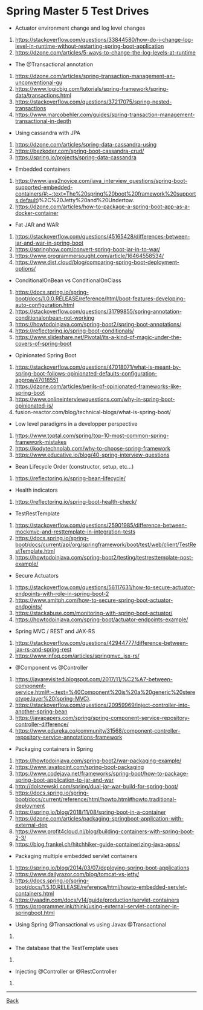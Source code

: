 # Spring Master 5 Test Drives

-   Actuator environment change and log level changes

1. https://stackoverflow.com/questions/33844580/how-do-i-change-log-level-in-runtime-without-restarting-spring-boot-application
2. https://dzone.com/articles/5-ways-to-change-the-log-levels-at-runtime

-   The @Transactional annotation

1. https://dzone.com/articles/spring-transaction-management-an-unconventional-gu
2. https://www.logicbig.com/tutorials/spring-framework/spring-data/transactions.html
3. https://stackoverflow.com/questions/37217075/spring-nested-transactions
4. https://www.marcobehler.com/guides/spring-transaction-management-transactional-in-depth

-   Using cassandra with JPA

1. https://dzone.com/articles/spring-data-cassandra-using
2. https://bezkoder.com/spring-boot-cassandra-crud/
3. https://spring.io/projects/spring-data-cassandra

-   Embedded containers

1. https://www.java2novice.com/java_interview_questions/spring-boot-supported-embedded-containers/#:~:text=The%20spring%20boot%20framework%20supports,default)%2C%20Jetty%20and%20Undertow.
2. https://dzone.com/articles/how-to-package-a-spring-boot-app-as-a-docker-container


-   Fat JAR and WAR

1. https://stackoverflow.com/questions/45165428/differences-between-jar-and-war-in-spring-boot
2. https://springhow.com/convert-spring-boot-jar-in-to-war/
3. https://www.programmersought.com/article/16464558534/
4. https://www.dist.cloud/blog/comparing-spring-boot-deployment-options/

-   ConditionalOnBean vs ConditionalOnClass

1. https://docs.spring.io/spring-boot/docs/1.0.0.RELEASE/reference/html/boot-features-developing-auto-configuration.html
2. https://stackoverflow.com/questions/31799855/spring-annotation-conditionalonbean-not-working
3. https://howtodoinjava.com/spring-boot2/spring-boot-annotations/
4. https://reflectoring.io/spring-boot-conditionals/
5. https://www.slideshare.net/Pivotal/its-a-kind-of-magic-under-the-covers-of-spring-boot

-  Opinionated Spring Boot

1. https://stackoverflow.com/questions/47018071/what-is-meant-by-spring-boot-follows-opinionated-defaults-configuration-approa/47018551
2. https://dzone.com/articles/perils-of-opinionated-frameworks-like-spring-boot
3. https://www.onlineinterviewquestions.com/why-in-spring-boot-opinionated-is/
4. fusion-reactor.com/blog/technical-blogs/what-is-spring-boot/

-   Low level paradigms in a developper perspective

1. https://www.toptal.com/spring/top-10-most-common-spring-framework-mistakes
2. https://kodytechnolab.com/why-to-choose-spring-framework
3. https://www.educative.io/blog/40-spring-interview-questions

- Bean Lifecycle Order (constructor, setup, etc...)

1. https://reflectoring.io/spring-bean-lifecycle/

-  Health indicators

1. https://reflectoring.io/spring-boot-health-check/

-  TestRestTemplate

1. https://stackoverflow.com/questions/25901985/difference-between-mockmvc-and-resttemplate-in-integration-tests
2. https://docs.spring.io/spring-boot/docs/current/api/org/springframework/boot/test/web/client/TestRestTemplate.html
3. https://howtodoinjava.com/spring-boot2/testing/testresttemplate-post-example/

-  Secure Actuators

1. https://stackoverflow.com/questions/56117631/how-to-secure-actuator-endpoints-with-role-in-spring-boot-2
2. https://www.amitph.com/how-to-secure-spring-boot-actuator-endpoints/
3. https://stackabuse.com/monitoring-with-spring-boot-actuator/
4. https://howtodoinjava.com/spring-boot/actuator-endpoints-example/

-  Spring MVC / REST and JAX-RS

1. https://stackoverflow.com/questions/42944777/difference-between-jax-rs-and-spring-rest
2. https://www.infoq.com/articles/springmvc_jsx-rs/

-  @Component vs @Controller

1. https://javarevisited.blogspot.com/2017/11/%C2%A7-between-component-service.html#:~:text=%40Component%20is%20a%20generic%20stereotype,layer%20(spring-MVC).
2. https://stackoverflow.com/questions/20959969/inject-controller-into-another-spring-bean
3. https://javapapers.com/spring/spring-component-service-repository-controller-difference/
4. https://www.edureka.co/community/31568/component-controller-repository-service-annotations-framework

-  Packaging containers in Spring

1. https://howtodoinjava.com/spring-boot2/war-packaging-example/
2. https://www.javatpoint.com/spring-boot-packaging
3. https://www.codejava.net/frameworks/spring-boot/how-to-package-spring-boot-application-to-jar-and-war
4. http://dolszewski.com/spring/dual-jar-war-build-for-spring-boot/
5. https://docs.spring.io/spring-boot/docs/current/reference/html/howto.html#howto.traditional-deployment
6. https://spring.io/blog/2018/11/08/spring-boot-in-a-container
7. https://dzone.com/articles/packaging-springboot-application-with-external-dep
8. https://www.profit4cloud.nl/blog/building-containers-with-spring-boot-2-3/
9. https://blog.frankel.ch/hitchhiker-guide-containerizing-java-apps/

-   Packaging multiple embedded servlet containers
				
1. https://spring.io/blog/2014/03/07/deploying-spring-boot-applications
2. https://www.dailyrazor.com/blog/tomcat-vs-jetty/
3. https://docs.spring.io/spring-boot/docs/1.5.10.RELEASE/reference/html/howto-embedded-servlet-containers.html
4. https://vaadin.com/docs/v14/guide/production/servlet-containers
5. https://programmer.ink/think/using-external-servlet-container-in-springboot.html

- Using Spring @Transactional vs using Javax @Transactional

1.

- The database that the TestTemplate uses

1.

- Injecting @Controller or @RestController

1. 

---

[Back](./README.md)